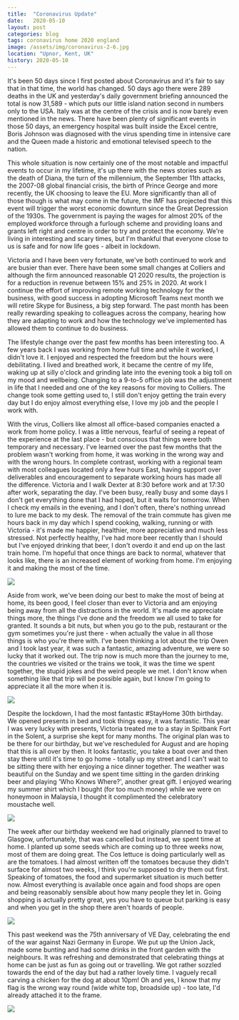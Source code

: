 ```yaml
---
title:  "Coronavirus Update"
date:   2020-05-10
layout: post
categories: blog
tags: coronavirus home 2020 england
image: /assets/img/coronavirus-2-6.jpg
location: "Upnor, Kent, UK"
history: 2020-05-10
---
```


It's been 50 days since I first posted about Coronavirus and it's fair to say that in that time, the world has changed. 50 days ago there were 289 deaths in the UK and yesterday's daily government briefing announced the total is now 31,589 - which puts our little island nation second in numbers only to the USA. Italy was at the centre of the crisis and is now barely even mentioned in the news. There have been plenty of significant events in those 50 days, an emergency hospital was built inside the Excel centre, Boris Johnson was diagnosed with the virus spending time in intensive care and the Queen made a historic and emotional televised speech to the nation.

This whole situation is now certainly one of the most notable and impactful events to occur in my lifetime, it's up there with the news stories such as the death of Diana, the turn of the millennium, the September 11th attacks, the 2007-08 global financial crisis, the birth of Prince George and more recently, the UK choosing to leave the EU. More significantly than all of those though is what may come in the future, the IMF has projected that this event will trigger the worst economic downturn since the Great Depression of the 1930s. The government is paying the wages for almost 20% of the employed workforce through a furlough scheme and providing loans and grants left right and centre in order to try and protect the economy. We're living in interesting and scary times, but I'm thankful that everyone close to us is safe and for now life goes - albeit in lockdown.

Victoria and I have been very fortunate, we've both continued to work and are busier than ever. There have been some small changes at Colliers and although the firm announced reasonable Q1 2020 results, the projection is for a reduction in revenue between 15% and 25% in 2020. At work I continue the effort of improving remote working technology for the business, with good success in adopting Microsoft Teams next month we will retire Skype for Business, a big step forward. The past month has been really rewarding speaking to colleagues across the company, hearing how they are adapting to work and how the technology we've implemented has allowed them to continue to do business.

The lifestyle change over the past few months has been interesting too. A few years back I was working from home full time and while it worked, I didn't love it. I enjoyed and respected the freedom but the hours were debilitating. I lived and breathed work, it became the centre of my life, waking up at silly o'clock and grinding late into the evening took a big toll on my mood and wellbeing. Changing to a 9-to-5 office job was the adjustment in life that I needed and one of the key reasons for moving to Colliers. The change took some getting used to, I still don't enjoy getting the train every day but I do enjoy almost everything else, I love my job and the people I work with.

With the virus, Colliers like almost all office-based companies enacted a work from home policy. I was a little nervous, fearful of seeing a repeat of the experience at the last place - but conscious that things were both temporary and necessary. I've learned over the past few months that the problem wasn't working from home, it was working in the wrong way and with the wrong hours. In complete contrast, working with a regional team with most colleagues located only a few hours East, having support over deliverables and encouragement to separate working hours has made all the difference. Victoria and I walk Dexter at 8:30 before work and at 17:30 after work, separating the day. I've been busy, really busy and some days I don't get everything done that I had hoped, but it waits for tomorrow. When I check my emails in the evening, and I don't often, there's nothing unread to lure me back to my desk. The removal of the train commute has given me hours back in my day which I spend cooking, walking, running or with Victoria - it's made me happier, healthier, more appreciative and much less stressed. Not perfectly healthy, I've had more beer recently than I should but I've enjoyed drinking that beer, I don't overdo it and end up on the last train home. I'm hopeful that once things are back to normal, whatever that looks like, there is an increased element of working from home. I'm enjoying it and making the most of the time.

![][coronavirus-2-4]

Aside from work, we've been doing our best to make the most of being at home, its been good, I feel closer than ever to Victoria and am enjoying being away from all the distractions in the world. It's made me appreciate things more, the things I've done and the freedom we all used to take for granted. It sounds a bit nuts, but when you go to the pub, restaurant or the gym sometimes you're just there - when actually the value in all those things is who you're there with. I've been thinking a lot about the trip Owen and I took last year, it was such a fantastic, amazing adventure, we were so lucky that it worked out. The trip now is much more than the journey to me, the countries we visited or the trains we took, it was the time we spent together, the stupid jokes and the weird people we met. I don't know when something like that trip will be possible again, but I know I'm going to appreciate it all the more when it is.

![][coronavirus-2-2]

Despite the lockdown, I had the most fantastic #StayHome 30th birthday. We opened presents in bed and took things easy, it was fantastic. This year I was very lucky with presents, Victoria treated me to a stay in Spitbank Fort in the Solent, a surprise she kept for many months. The original plan was to be there for our birthday, but we've rescheduled for August and are hoping that this is all over by then. It looks fantastic, you take a boat over and then stay there until it's time to go home - totally up my street and I can't wait to be sitting there with her enjoying a nice dinner together. The weather was beautiful on the Sunday and we spent time sitting in the garden drinking beer and playing 'Who Knows Where?', another great gift. I enjoyed wearing my summer shirt which I bought (for too much money) while we were on honeymoon in Malaysia, I thought it complimented the celebratory moustache well.

![][coronavirus-2-1]

The week after our birthday weekend we had originally planned to travel to Glasgow, unfortunately, that was cancelled but instead, we spent time at home. I planted up some seeds which are coming up to three weeks now, most of them are doing great. The Cos lettuce is doing particularly well as are the tomatoes. I had almost written off the tomatoes because they didn't surface for almost two weeks, I think you're supposed to dry them out first. Speaking of tomatoes, the food and supermarket situation is much better now. Almost everything is available once again and food shops are open and being reasonably sensible about how many people they let in. Going shopping is actually pretty great, yes you have to queue but parking is easy and when you get in the shop there aren't hoards of people.

![][coronavirus-2-7]

This past weekend was the 75th anniversary of VE Day, celebrating the end of the war against Nazi Germany in Europe. We put up the Union Jack, made some bunting and had some drinks in the front garden with the neighbours. It was refreshing and demonstrated that celebrating things at home can be just as fun as going out or travelling. We got rather sozzled towards the end of the day but had a rather lovely time. I vaguely recall carving a chicken for the dog at about 10pm! Oh and yes, I know that my flag is the wrong way round (wide white top, broadside up) - too late, I'd already attached it to the frame.

![][coronavirus-2-6]

[coronavirus-2-1]: /assets/img/coronavirus-2-1.jpg
[coronavirus-2-2]: /assets/img/coronavirus-2-2.jpg
[coronavirus-2-3]: /assets/img/coronavirus-2-3.jpg
[coronavirus-2-4]: /assets/img/coronavirus-2-4.jpg
[coronavirus-2-5]: /assets/img/coronavirus-2-5.jpg
[coronavirus-2-6]: /assets/img/coronavirus-2-6.jpg
[coronavirus-2-7]: /assets/img/coronavirus-2-7.jpg
